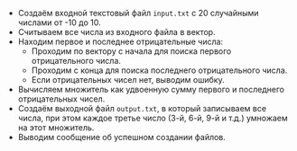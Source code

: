 - Создаём входной текстовый файл `input.txt` с 20 случайными числами от -10 до 10.
- Считываем все числа из входного файла в вектор.
- Находим первое и последнее отрицательные числа:
   - Проходим по вектору с начала для поиска первого отрицательного числа.
   - Проходим с конца для поиска последнего отрицательного числа.
   - Если отрицательных чисел нет, выводим ошибку.
- Вычисляем множитель как удвоенную сумму первого и последнего отрицательных чисел.
- Создаём выходной файл `output.txt`, в который записываем все числа, при этом каждое третье число (3-й, 6-й, 9-й и т.д.) умножаем на этот множитель.
- Выводим сообщение об успешном создании файлов.